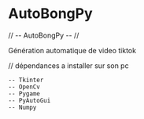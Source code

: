 # AutoBongPy
 // -- AutoBongPy -- // 

Génération automatique de video tiktok 

// dépendances a installer sur son pc 

    -- Tkinter
    -- OpenCv
    -- Pygame
    -- PyAutoGui
    -- Numpy
